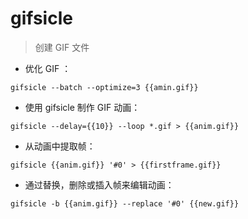 # gifsicle

> 创建 GIF 文件

- 优化 GIF ：

`gifsicle --batch --optimize=3 {{amin.gif}}`

- 使用 gifsicle 制作 GIF 动画：

`gifsicle --delay={{10}} --loop *.gif > {{anim.gif}}`

- 从动画中提取帧：

`gifsicle {{anim.gif}} '#0' > {{firstframe.gif}}`

- 通过替换，删除或插入帧来编辑动画：

`gifsicle -b {{anim.gif}} --replace '#0' {{new.gif}}`

[#]: contributors: ([潘潘])